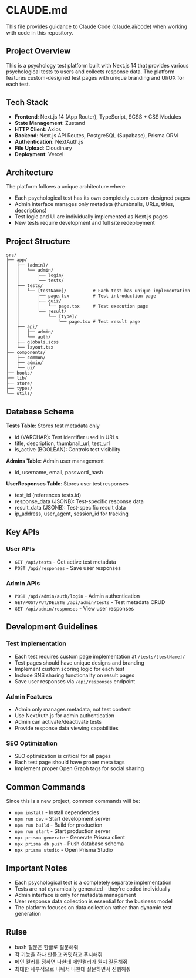 # CLAUDE.md

This file provides guidance to Claude Code (claude.ai/code) when working with code in this repository.

## Project Overview

This is a psychology test platform built with Next.js 14 that provides various psychological tests to users and collects response data. The platform features custom-designed test pages with unique branding and UI/UX for each test.

## Tech Stack

- **Frontend**: Next.js 14 (App Router), TypeScript, SCSS + CSS Modules
- **State Management**: Zustand
- **HTTP Client**: Axios
- **Backend**: Next.js API Routes, PostgreSQL (Supabase), Prisma ORM
- **Authentication**: NextAuth.js
- **File Upload**: Cloudinary
- **Deployment**: Vercel

## Architecture

The platform follows a unique architecture where:
- Each psychological test has its own completely custom-designed pages
- Admin interface manages only metadata (thumbnails, URLs, titles, descriptions)
- Test logic and UI are individually implemented as Next.js pages
- New tests require development and full site redeployment

## Project Structure

```
src/
├── app/
│   ├── (admin)/
│   │   └── admin/
│   │       ├── login/
│   │       └── tests/
│   ├── tests/
│   │   └── [testName]/          # Each test has unique implementation
│   │       ├── page.tsx         # Test introduction page
│   │       ├── quiz/
│   │       │   └── page.tsx     # Test execution page
│   │       └── result/
│   │           └── [type]/
│   │               └── page.tsx # Test result page
│   ├── api/
│   │   ├── admin/
│   │   └── auth/
│   ├── globals.scss
│   └── layout.tsx
├── components/
│   ├── common/
│   ├── admin/
│   └── ui/
├── hooks/
├── lib/
├── store/
├── types/
└── utils/
```

## Database Schema

**Tests Table**: Stores test metadata only
- id (VARCHAR): Test identifier used in URLs
- title, description, thumbnail_url, test_url
- is_active (BOOLEAN): Controls test visibility

**Admins Table**: Admin user management
- id, username, email, password_hash

**UserResponses Table**: Stores user test responses
- test_id (references tests.id)
- response_data (JSONB): Test-specific response data
- result_data (JSONB): Test-specific result data
- ip_address, user_agent, session_id for tracking

## Key APIs

### User APIs
- `GET /api/tests` - Get active test metadata
- `POST /api/responses` - Save user responses

### Admin APIs
- `POST /api/admin/auth/login` - Admin authentication
- `GET/POST/PUT/DELETE /api/admin/tests` - Test metadata CRUD
- `GET /api/admin/responses` - View user responses

## Development Guidelines

### Test Implementation
- Each test requires custom page implementation at `/tests/[testName]/`
- Test pages should have unique designs and branding
- Implement custom scoring logic for each test
- Include SNS sharing functionality on result pages
- Save user responses via `/api/responses` endpoint

### Admin Features
- Admin only manages metadata, not test content
- Use NextAuth.js for admin authentication
- Admin can activate/deactivate tests
- Provide response data viewing capabilities

### SEO Optimization
- SEO optimization is critical for all pages
- Each test page should have proper meta tags
- Implement proper Open Graph tags for social sharing

## Common Commands

Since this is a new project, common commands will be:
- `npm install` - Install dependencies
- `npm run dev` - Start development server
- `npm run build` - Build for production
- `npm run start` - Start production server
- `npx prisma generate` - Generate Prisma client
- `npx prisma db push` - Push database schema
- `npx prisma studio` - Open Prisma Studio

## Important Notes

- Each psychological test is a completely separate implementation
- Tests are not dynamically generated - they're coded individually
- Admin interface is only for metadata management
- User response data collection is essential for the business model
- The platform focuses on data collection rather than dynamic test generation


## Rulse

- bash 질문은 한글로 질문해줘 
- 각 기능을 하나 만들고 커밋하고 푸시해줘
- 메인 컬러를 정하면 나한테 메인컬러가 뭔지 질문해줘
- 최대한 세부적으로 나눠서 나한테 질문하면서 진행해줘